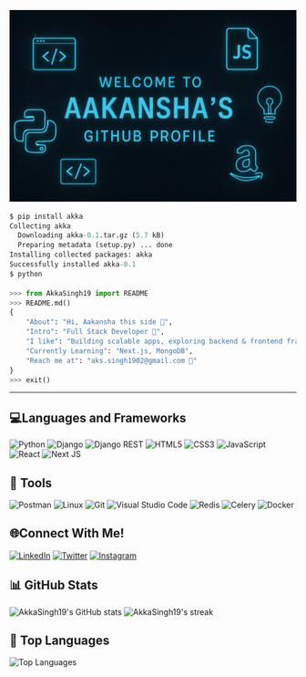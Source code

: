 <p align="center">
  <img src="akka.png" alt="Header Image" />
</p>

```python
$ pip install akka
Collecting akka
  Downloading akka-0.1.tar.gz (5.7 kB)
  Preparing metadata (setup.py) ... done
Installing collected packages: akka
Successfully installed akka-0.1
$ python

>>> from AkkaSingh19 import README
>>> README.md()
{
    "About": "Hi, Aakansha this side 👋",
    "Intro": "Full Stack Developer 🚀",
    "I like": "Building scalable apps, exploring backend & frontend frameworks 🧑‍💻",
    "Currently Learning": "Next.js, MongoDB",
    "Reach me at": "aks.singh1902@gmail.com 📨"
}
>>> exit()
```
---
## 💻Languages and Frameworks
![Python](https://img.shields.io/badge/python-3670A0?style=for-the-badge&logo=python&logoColor=ffdd54)
![Django](https://img.shields.io/badge/django-%23092E20.svg?style=for-the-badge&logo=django&logoColor=white)
![Django REST](https://img.shields.io/badge/DJANGO-REST-ff1709?style=for-the-badge&logo=django&logoColor=white&color=ff1709&labelColor=gray)
![HTML5](https://img.shields.io/badge/html5-%23E34F26.svg?style=for-the-badge&logo=html5&logoColor=white)
![CSS3](https://img.shields.io/badge/css3-%231572B6.svg?style=for-the-badge&logo=css3&logoColor=white)
![JavaScript](https://img.shields.io/badge/javascript-%23323330.svg?style=for-the-badge&logo=javascript&logoColor=%23F7DF1E)
![React](https://img.shields.io/badge/react-%2320232a.svg?style=for-the-badge&logo=react&logoColor=%2361DAFB)
![Next JS](https://img.shields.io/badge/Next.js-black?style=for-the-badge&logo=next.js&logoColor=white)

## 🔦 Tools
![Postman](https://img.shields.io/badge/Postman-FF6C37?style=for-the-badge&logo=postman&logoColor=white)
![Linux](https://img.shields.io/badge/Linux-FCC624?style=for-the-badge&logo=linux&logoColor=black)
![Git](https://img.shields.io/badge/git-%23F05033.svg?style=for-the-badge&logo=git&logoColor=white)
![Visual Studio Code](https://img.shields.io/badge/Visual%20Studio%20Code-0078d7.svg?style=for-the-badge&logo=visual-studio-code&logoColor=white)
![Redis](https://img.shields.io/badge/redis-%23DD0031.svg?style=for-the-badge&logo=redis&logoColor=white)
![Celery](https://img.shields.io/badge/celery-%233B8739.svg?style=for-the-badge&logo=celery&logoColor=white)
![Docker](https://img.shields.io/badge/docker-%230db7ed.svg?style=for-the-badge&logo=docker&logoColor=white)


## 🌐Connect With Me!
[![LinkedIn](https://img.shields.io/badge/linkedin-%230077B5.svg?style=for-the-badge&logo=linkedin&logoColor=white)](https://www.linkedin.com/in/aakansha-singh-9102b2251/) 
[![Twitter](https://img.shields.io/badge/Twitter-%231DA1F2.svg?style=for-the-badge&logo=Twitter&logoColor=white)](https://x.com/Aakansh44704609) 
[![Instagram](https://img.shields.io/badge/Instagram-%23E4405F.svg?style=for-the-badge&logo=Instagram&logoColor=white)](https://www.instagram.com/aakansha_singh1910/)


## 📊 GitHub Stats
![AkkaSingh19's GitHub stats](https://github-readme-stats.vercel.app/api?username=AkkaSingh19&show_icons=true&theme=tokyonight)
![AkkaSingh19's streak](https://github-readme-streak-stats.herokuapp.com/?user=AkkaSingh19&theme=tokyonight&hide_border=true)


## 🧠 Top Languages
![Top Languages](https://github-readme-stats.vercel.app/api/top-langs/?username=AkkaSingh19&layout=compact&theme=tokyonight)
